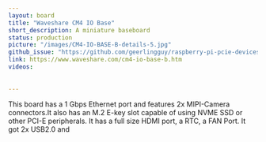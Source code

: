```yaml
---
layout: board
title: "Waveshare CM4 IO Base"
short_description: A miniature baseboard 
status: production
picture: "/images/CM4-IO-BASE-B-details-5.jpg"
github_issue: "https://github.com/geerlingguy/raspberry-pi-pcie-devices/issues/25#issuecomment-745730511"
link: https://www.waveshare.com/cm4-io-base-b.htm
videos:
  
  
---
```

This board has a 1 Gbps Ethernet port and features 2x MIPI-Camera connectors.It also has an M.2 E-key slot capable of using NVME SSD or other PCI-E peripherals. It has a full size HDMI port, a RTC, a FAN Port. It got 2x USB2.0 and 
